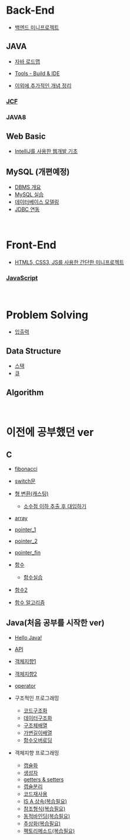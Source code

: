 # Back-End
* [백엔드 미니프로젝트](https://github.com/Com-Sun/web-mini-project)

## JAVA

- [자바 로드맵](./Back-End/studyJava/javaRoadmap.md)

- [Tools - Build & IDE](./Back-End/studyJava/build_IDE.md)

- [이외에 추가적인 개념 정리](./Back-End/studyJava/개념)

### [JCF](https://github.com/Com-Sun/ThinkDataStructures)

### JAVA8

## Web Basic
* [IntelliJ를 사용한 웹개발 기초](https://github.com/Com-Sun/study-intellij)

## MySQL (개편예정)

- [DBMS 개요](./Back-End/mySQL/01_DBMS개요.md)
- [MySQL 실습](./Back-End/mySQL/02_MySQL실습.md)
- [데이터베이스 모델링](./Back-End/mySQL/03_모델링.md)
- [JDBC 연동](./Back-End/mySQL/05_JDBC연동.md)

<br>

# Front-End

* [HTML5, CSS3, JS를 사용한 간단한 미니프로젝트](https://github.com/Com-Sun/js-mini-project)

### [JavaScript](/Front-End/study-javascript/README.md)



<br>

# Problem Solving

- [입출력](./problemSolving/입출력.md)

## Data Structure

- [스택](./problemSolving/dataStructure/스택.md)
- [큐](./problemSolving/dataStructure/큐.md)

## Algorithm

<br>

# 이전에 공부했던 ver

## C

- [fibonacci](https://github.com/Com-Sun/TIL/blob/main/C_practice/Ubuntu_programming/Fibonacci.md)

- [switch문](https://github.com/Com-Sun/TIL/blob/main/C_practice/switch%EB%AC%B8.md)

- [형 변환(캐스팅)](https://github.com/Com-Sun/TIL/blob/main/C_practice/%ED%98%95%EB%B3%80%ED%99%98.md#c%EC%96%B8%EC%96%B4%EC%97%90%EC%84%9C%EC%9D%98-%ED%98%95-%EB%B3%80%ED%99%98)

  - [소수점 이하 추출 후 대입하기](https://github.com/Com-Sun/TIL/blob/main/C_practice/Ubuntu_programming/casting_1.md)

- [array](./C_practice/array.md)

- [pointer_1](./C_practice/pointer_1.md)

- [pointer_2](./C_practice/pointer_2.md)

- [pointer_fin](./C_practice/pointer_fin.md)

- [함수](./C_practice/함수.md)

  - [함수실습](./C_practice/함수실습.md)

- [함수2](./C_practice/함수2.md)

- [함수 알고리즘](./C_practice/함수알고리즘.md)

## Java(처음 공부를 시작한 ver)

- [Hello Java!](./unUsed/javaStudy/hello_world.md)
- [API](./unUsed/javaStudy/api.md)
- [객체지향1](./unUsed/javaStudy/객체지향1.md)
- [객체지향2](./unUsed/javaStudy/객체지향2.md)
- [operator](./unUsed/javaStudy/Operator.md)

- 구조적인 프로그래밍

  - [코드구조화](./unUsed/javaStudy/StructuredProgramming/01_코드구조화.md)
  - [데이터구조화](./unUsed/javaStudy/StructuredProgramming/02_데이터구조화.md)
  - [구조체배열](./unUsed/javaStudy/StructuredProgramming/03_구조체배열.md)
  - [가변길이배열](./unUsed/javaStudy/StructuredProgramming/04_가변길이배열.md)
  - [함수오버로딩](./unUsed/javaStudy/StructuredProgramming/05_함수오버로딩.md)

- 객체지향 프로그래밍
  - [캡슐화](./unUsed/javaStudy/ObjectOrientedProgramming/01_캡슐화.md)
  - [생성자](./unUsed/javaStudy/ObjectOrientedProgramming/02_생성자.md)
  - [getters & setters](./unUsed/javaStudy/ObjectOrientedProgramming/03_Getters_Setters.md)
  - [캡슐분리](./unUsed/javaStudy/ObjectOrientedProgramming/04_캡슐분리.md)
  - [코드재사용](./unUsed/javaStudy/ObjectOrientedProgramming/05_코드재사용.md)
  - [IS A 상속(복습필요)](./unUsed/javaStudy/ObjectOrientedProgramming/06_IS_A상속.md)
  - [참조형식(복습필요)](./unUsed/javaStudy/ObjectOrientedProgramming/07_참조형식.md)
  - [동적바인딩(복습필요)](./unUsed/javaStudy/ObjectOrientedProgramming/08_동적바인딩.md)
  - [추상화(복습필요)](./unUsed/javaStudy/ObjectOrientedProgramming/09_추상화.md)
  - [팩토리메소드(복습필요)](./unUsed/javaStudy/ObjectOrientedProgramming/10_팩토리메소드.md)
